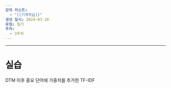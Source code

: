 ```yaml
---
강의 리스트:
  - "[[기계학습]]"
생성 일시: 2024-03-18
유형: 필기
주차:
  - 3주차
---
```

  

  

  

  

---

# 실습

DTM 이후 중요 단어에 가중치를 추가한 TF-IDF